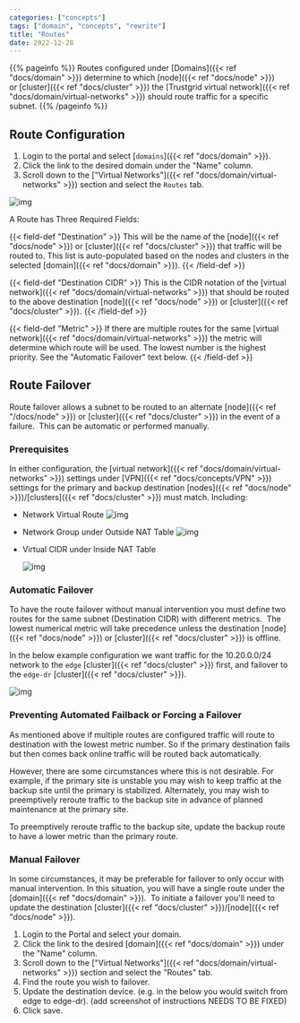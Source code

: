 ```yaml
---
categories: ["concepts"]
tags: ["domain", "concepts", "rewrite"]
title: "Routes"
date: 2022-12-28
---
```


{{% pageinfo %}}
Routes configured under [Domains]({{< ref "docs/domain" >}}) determine to which [node]({{< ref "docs/node" >}}) or [cluster]({{< ref "docs/cluster" >}}) the [Trustgrid virtual network]({{< ref "docs/domain/virtual-networks" >}}) should route traffic for a specific subnet.
{{% /pageinfo %}}

## Route Configuration

1. Login to the portal and select [`domains`]({{< ref "docs/domain" >}}).
2. Click the link to the desired domain under the "Name" column.
3. Scroll down to the ["Virtual Networks"]({{< ref "docs/domain/virtual-networks" >}}) section and select the `Routes` tab.

![img](/docs/domain/routes-list.png)

A Route has Three Required Fields:

{{< field-def "Destination" >}}
This will be the name of the [node]({{< ref "docs/node" >}}) or [cluster]({{< ref "docs/cluster" >}}) that traffic will be routed to. This list is auto-populated based on the nodes and clusters in the selected [domain]({{< ref "docs/domain" >}}).
{{< /field-def >}}

{{< field-def "Destination CIDR" >}}
This is the CIDR notation of the [virtual network]({{< ref "docs/domain/virtual-networks" >}}) that should be routed to the above destination [node]({{< ref "docs/node" >}}) or [cluster]({{< ref "docs/cluster" >}}).
{{< /field-def >}}

{{< field-def "Metric" >}}
If there are multiple routes for the same [virtual network]({{< ref "docs/domain/virtual-networks" >}}) the metric will determine which route will be used. The lowest number is the highest priority. See the "Automatic Failover" text below.
{{< /field-def >}}

## Route Failover 

Route failover allows a subnet to be routed to an alternate [node]({{< ref "/docs/node" >}}) or [cluster]({{< ref "docs/cluster" >}}) in the event of a failure.  This can be automatic or performed manually.

### Prerequisites 

In either configuration, the [virtual network]({{< ref "docs/domain/virtual-networks" >}}) settings under [VPN]({{< ref "docs/concepts/VPN" >}}) settings for the primary and backup destination [nodes]({{< ref "docs/node" >}})/[clusters]({{< ref "docs/cluster" >}}) must match. Including:

- Network Virtual Route
  ![img](/docs/domain/virtual-network-route1.png)

- Network Group under Outside NAT Table
  ![img](/docs/domain/outside-nat-table.png)

- Virtual CIDR under Inside NAT Table

  ![img](/docs/domain/inside-nat-table.png)

### Automatic Failover

To have the route failover without manual intervention you must define two routes for the same subnet (Destination CIDR) with different metrics.  The lowest numerical metric will take precedence unless the destination [node]({{< ref "docs/node" >}}) or [cluster]({{< ref "docs/cluster" >}}) is offline.

In the below example configuration we want traffic for the 10.20.0.0/24 network to the `edge` [cluster]({{< ref "docs/cluster" >}}) first, and failover to the `edge-dr` [cluster]({{< ref "docs/cluster" >}}).

![img](/docs/domain/automatic-failover.png)

### Preventing Automated Failback or Forcing a Failover

As mentioned above if multiple routes are configured traffic will route to destination with the lowest metric number. So if the primary destination fails but then comes back online traffic will be routed back automatically.

However, there are some circumstances where this is not desirable. For example, if the primary site is unstable you may wish to keep traffic at the backup site until the primary is stabilized. Alternately, you may wish to preemptively reroute traffic to the backup site in advance of planned maintenance at the primary site.

To preemptively reroute traffic to the backup site, update the backup route to have a lower metric than the primary route.

### Manual Failover

In some circumstances, it may be preferable for failover to only occur with manual intervention. In this situation, you will have a single route under the [domain]({{< ref "docs/domain" >}}).  To initiate a failover you'll need to update the destination [cluster]({{< ref "docs/cluster" >}})/[node]({{< ref "docs/node" >}}).

1. Login to the Portal and select your domain.
2. Click the link to the desired [domain]({{< ref "docs/domain" >}}) under the "Name" column.
3. Scroll down to the ["Virtual Networks"]({{< ref "docs/domain/virtual-networks" >}}) section and select the "Routes" tab.
4. Find the route you wish to failover.
5. Update the destination device. (e.g. in the below you would switch from edge to edge-dr).
   (add screenshot of instructions NEEDS TO BE FIXED)
6. Click save.
